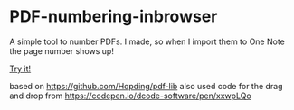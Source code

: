 # PDF-numbering-inbrowser
A simple tool to number PDFs. I made, so when I import them to One Note the page number shows up!
 
 [Try it!](https://raw.githack.com/thamerx/PDF-numbering-inbrowser/master/main.html)

based on https://github.com/Hopding/pdf-lib also used code for the drag and drop from https://codepen.io/dcode-software/pen/xxwpLQo
